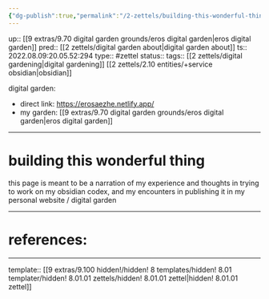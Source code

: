 ```yaml
---
{"dg-publish":true,"permalink":"/2-zettels/building-this-wonderful-thing/"}
---
```


up:: [[9 extras/9.70 digital garden grounds/eros digital garden\|eros digital garden]]
pred:: [[2 zettels/digital garden about\|digital garden about]]
ts:: 2022.08.09:20.05.52:294
type:: #zettel
status:: 
tags:: [[2 zettels/digital gardening\|digital gardening]] [[2 zettels/2.10 entities/+service obsidian\|obsidian]] 

digital garden:
- direct link: https://erosaezhe.netlify.app/
- my garden: [[9 extras/9.70 digital garden grounds/eros digital garden\|eros digital garden]]

____
# building this wonderful thing

this page is meant to be a narration of my experience and thoughts in trying to work on my obsidian codex, and my encounters in publishing it in my personal website / digital garden





____
# references:



____
template:: [[9 extras/9.100 hidden!/hidden! 8 templates/hidden! 8.01 templater/hidden! 8.01.01 zettels/hidden! 8.01.01 zettel\|hidden! 8.01.01 zettel]]
